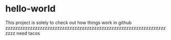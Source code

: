 # hello-world
This project is solely to check out how things work in github
zzzzzzzzzzzzzzzzzzzzzzzzzzzzzzzzzzzzzzzzzzzzzzzzzzzzzzzzzzzzzzzzzzzzz
need tacos
